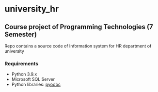 # university_hr
## Course project of Programming Technologies (7 Semester)

Repo contains a source code of Information system for HR department of university


### Requirements ###

* Python 3.9.x
* Microsoft SQL Server 
* Python libraries: [pyodbc](https://pypi.org/project/pyodbc/)
